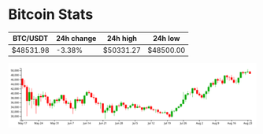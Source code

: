 # Bitcoin Stats

BTC/USDT|24h change|24h high|24h low|
|---|---|---|---|
|$48531.98|-3.38%|$50331.27|$48500.00|

<img src="./chart.svg">
